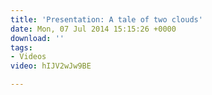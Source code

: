 ```yaml
---
title: 'Presentation: A tale of two clouds'
date: Mon, 07 Jul 2014 15:15:26 +0000
download: ''
tags:
- Videos
video: hIJV2wJw9BE

---
```

